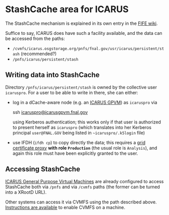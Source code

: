 StashCache area for ICARUS
===========================

The StashCache mechanism is explained in its own entry in the [FIFE wiki](https://cdcvs.fnal.gov/redmine/projects/fife/wiki/Introduction_to_FIFE_and_Component_Services#OASISCVMFS-process-for-handling-partially-reused-data-files-StashCache).

Suffice to say, ICARUS does have such a facility available, and the data can be accessed from the paths:
* `/cvmfs/icarus.osgstorage.org/pnfs/fnal.gov/usr/icarus/persistent/stash` (recommended?)
* `/pnfs/icarus/persistent/stash`

## Writing data into StashCache

Directory `/pnfs/icarus/persistent/stash` is owned by the collective user `icaruspro`.
For a user to be able to write in there, she can either:

* log in a dCache-aware node (e.g. an [ICARUS GPVM](../Computing_Resources.md#where-to-work-interactive-nodes-gpvm)) as `icaruspro` via
    
    ssh icaruspro@icarusgpvm.fnal.gov
    
  using Kerberos authentication; this works only if that user is authorized
  to present herself as `icaruspro` (which translates into her Kerberos principal
  `user@FNAL.GOV` being listed in `~icaruspro/.k5login` file)
* use IFDH (`ifdh cp`) to copy directly the data; this requires a
  [grid certificate proxy](../Get_a_certificate_proxy.md)
  **with role `Production`** (the usual role is `Analysis`), and again this
  role must have been explicitly granted to the user.

## Accessing StashCache

[ICARUS General Purpose Virtual Machines](../Computing_Resources.md#where-to-work-interactive-nodes-gpvm)
are already configured to access StashCache both via `/pnfs` and via `/cvmfs` paths (the former can be turned into a XRootD URL).

Other systems can access it via CVMFS using the path described above.
[Instructions are available](../Computing_Resources.md#cvmfs) to enable CVMFS on a machine.

